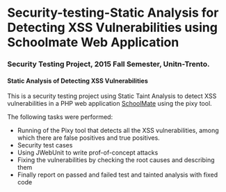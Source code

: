 # Security-testing-Static Analysis for Detecting XSS Vulnerabilities using Schoolmate Web Application
### Security Testing Project, 2015 Fall Semester, Unitn-Trento.
#### Static Analysis of Detecting XSS Vulnerabilities



This is a security testing project using Static Taint Analysis to detect XSS vulnerabilities in a PHP web application 
[SchoolMate](https://sourceforge.net/projects/) using the pixy tool.

The following tasks were performed:
* Running of the Pixy tool that detects all the XSS vulnerabilities, among which there are false positives and true positives.
* Security test cases
* Using JWebUnit to write prof-of-concept attacks
* Fixing the vulnerabilities by checking the root causes and describing them
* Finally report on passed and failed test and tainted analysis with fixed code

